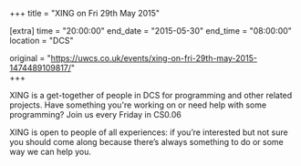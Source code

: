+++
title = "XING on Fri 29th May 2015"

[extra]
time = "20:00:00"
end_date = "2015-05-30"
end_time = "08:00:00"
location = "DCS"

original = "https://uwcs.co.uk/events/xing-on-fri-29th-may-2015-1474489109817/"    
+++

XING is a get-together of people in DCS for programming and other related projects. Have something you're working on or need help with some programming? Join us every Friday in CS0.06

XING is open to people of all experiences: if you’re interested but not sure you should come along because there’s always something to do or some way we can help you.

